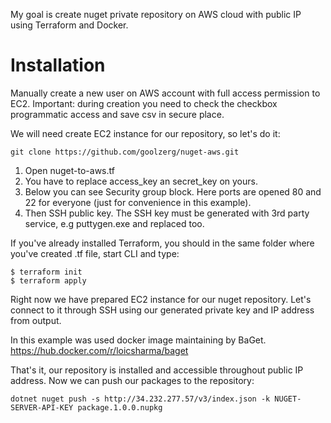 My goal is create nuget private repository on AWS cloud with public IP using Terraform and Docker.

# Installation
Manually create a new user on AWS account with full access permission to EC2.
Important: during creation you need to check the checkbox programmatic access and save csv in secure place.

We will need create EC2 instance for our repository, so let's do it:
```
git clone https://github.com/goolzerg/nuget-aws.git
```

1. Open nuget-to-aws.tf 
2. You have to replace access_key an secret_key on yours.
3. Below you can see Security group block. Here ports are opened 80 and 22 for everyone (just for convenience in this example).
4. Then SSH public key. The SSH key must be generated with 3rd party service, e.g puttygen.exe and replaced too.

If you've already installed Terraform, you should in the same folder where you've created .tf file, start CLI and type:
```
$ terraform init
$ terraform apply
```
Right now we have prepared EC2 instance for our nuget repository. Let's connect to it through SSH using our generated private key and IP address from output.

In this example was used docker image maintaining by BaGet.
https://hub.docker.com/r/loicsharma/baget

That's it, our repository is installed and accessible throughout public IP address.
Now we can push our packages to the repository:
```
dotnet nuget push -s http://34.232.277.57/v3/index.json -k NUGET-SERVER-API-KEY package.1.0.0.nupkg
```
